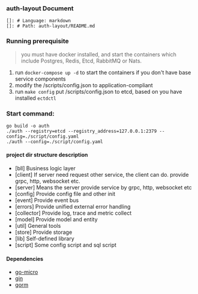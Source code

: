 ### auth-layout Document
    
    []: # Language: markdown
    []: # Path: auth-layout/README.md

### Running prerequisite
> you must have docker installed, and start the containers which include Postgres, Redis, Etcd, RabbitMQ or Nats.
1. run `docker-compose up -d` to start the containers if you don't have base service components
2. modify the /scripts/config.json to application-compliant
3. run `make config` put /scripts/config.json to etcd, based on you have installed `ectdctl`

### Start command:
```shell
go build -o auth 
./auth --registry=etcd --registry_address=127.0.0.1:2379 --config=./script/config.yaml
./auth --config=./script/config.yaml
```

#### project dir structure description
- [bll] Business logic layer
- [client] If server need request other service, the client can do. provide grpc, http, websocket etc.
- [server] Means the server provide service by grpc, http, websocket etc
- [config] Provide config file and other init
- [event] Provide event bus
- [errors] Provide unified external error handling
- [collector] Provide log, trace and metric collect
- [model] Provide model and entity
- [util] General tools
- [store] Provide storage
- [lib] Self-defined library
- [script] Some config script and sql script

#### Dependencies
- [go-micro](https://github.com/asim/go-micro)
- [gin](https://github.com/gin-gonic/gin)
- [gorm](https://github.com/go-gorm/gorm)

